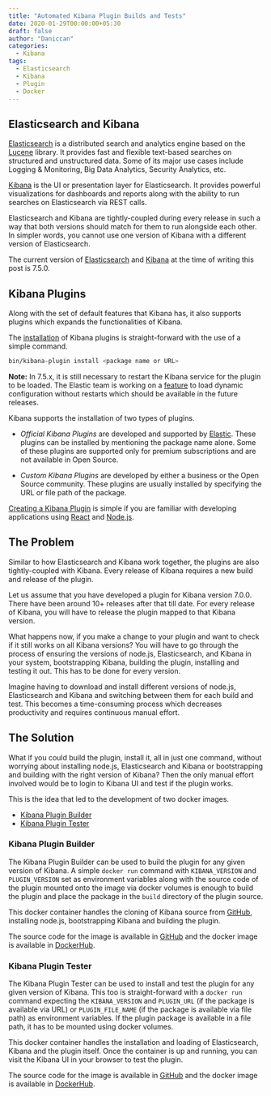```yaml
---
title: "Automated Kibana Plugin Builds and Tests"
date: 2020-01-29T00:00:00+05:30
draft: false
author: "Daniccan"
categories:
  - Kibana
tags:
  - Elasticsearch
  - Kibana
  - Plugin
  - Docker
---
```


## Elasticsearch and Kibana

[Elasticsearch](https://www.elastic.co/elasticsearch/) is a distributed search and analytics engine based on the [Lucene](https://lucene.apache.org/) library. It provides fast and flexible text-based searches on structured and unstructured data. Some of its major use cases include Logging & Monitoring, Big Data Analytics, Security Analytics, etc.

[Kibana](https://www.elastic.co/kibana) is the UI or presentation layer for Elasticsearch. It provides powerful visualizations for dashboards and reports along with the ability to run searches on Elasticsearch via REST calls.

Elasticsearch and Kibana are tightly-coupled during every release in such a way that both versions should match for them to run alongside each other. In simpler words, you cannot use one version of Kibana with a different version of Elasticsearch. 

The current version of [Elasticsearch](https://www.elastic.co/blog/elasticsearch-7-5-0-released) and [Kibana](https://www.elastic.co/blog/kibana-7-5-0-released) at the time of writing this post is 7.5.0.

## Kibana Plugins

Along with the set of default features that Kibana has, it also supports plugins which expands the functionalities of Kibana. 

The [installation](https://www.elastic.co/guide/en/kibana/7.x/install-plugin.html) of Kibana plugins is straight-forward with the use of a simple command.

```sh
bin/kibana-plugin install <package name or URL>
```

**Note:** In 7.5.x, it is still necessary to restart the Kibana service for the plugin to be loaded. The Elastic team is working on a [feature](https://github.com/elastic/kibana/issues/52756) to load dynamic configuration without restarts which should be available in the future releases.

Kibana supports the installation of two types of plugins.

* *Official Kibana Plugins* are developed and supported by [Elastic](https://www.elastic.co/). These plugins can be installed by mentioning the package name alone. Some of these plugins are supported only for premium subscriptions and are not available in Open Source.

* *Custom Kibana Plugins* are developed by either a business or the Open Source community. These plugins are usually installed by specifying the URL or file path of the package.

[Creating a Kibana Plugin](https://chunkbytes.com/2019/05/how-to-create-a-plugin-for-kibana/) is simple if you are familiar with developing applications using [React](https://reactjs.org/) and [Node.js](https://nodejs.org/en/).

## The Problem

Similar to how Elasticsearch and Kibana work together, the plugins are also tightly-coupled with Kibana. Every release of Kibana requires a new build and release of the plugin.

Let us assume that you have developed a plugin for Kibana version 7.0.0. There have been around 10+ releases after that till date. For every release of Kibana, you will have to release the plugin mapped to that Kibana version. 

What happens now, if you make a change to your plugin and want to check if it still works on all Kibana versions? You will have to go through the process of ensuring the versions of node.js, Elasticsearch, and Kibana in your system, bootstrapping Kibana, building the plugin, installing and testing it out. This has to be done for every version. 

Imagine having to download and install different versions of node.js, Elasticsearch and Kibana and switching between them for each build and test. This becomes a time-consuming process which decreases productivity and requires continuous manual effort.

## The Solution

What if you could build the plugin, install it, all in just one command, without worrying about installing node.js, Elasticsearch and Kibana or bootstrapping and building with the right version of Kibana? Then the only manual effort involved would be to login to Kibana UI and test if the plugin works.

This is the idea that led to the development of two docker images.

* [Kibana Plugin Builder](https://hub.docker.com/r/daniccan/kibana-plugin-builder)
* [Kibana Plugin Tester](https://hub.docker.com/r/daniccan/kibana-plugin-tester)

### Kibana Plugin Builder

The Kibana Plugin Builder can be used to build the plugin for any given version of Kibana. A simple `docker run` command with `KIBANA_VERSION` and `PLUGIN_VERSION` set as environment variables along with the source code of the plugin mounted onto the image via docker volumes is enough to build the plugin and place the package in the `build` directory of the plugin source.

This docker container handles the cloning of Kibana source from [GitHub](https://github.com/elastic/kibana), installing node.js, bootstrapping Kibana and building the plugin.

The source code for the image is available in [GitHub](https://github.com/daniccan/kibana-plugin-builder) and the docker image is available in [DockerHub](https://hub.docker.com/r/daniccan/kibana-plugin-builder).

### Kibana Plugin Tester

The Kibana Plugin Tester can be used to install and test the plugin for any given version of Kibana. This too is straight-forward with a `docker run` command expecting the `KIBANA_VERSION` and `PLUGIN_URL` (if the package is available via URL) or `PLUGIN_FILE_NAME` (if the package is available via file path) as environment variables. If the plugin package is available in a file path, it has to be mounted using docker volumes.

This docker container handles the installation and loading of Elasticsearch, Kibana and the plugin itself. Once the container is up and running, you can visit the Kibana UI in your browser to test the plugin.

The source code for the image is available in [GitHub](https://github.com/daniccan/kibana-plugin-tester) and the docker image is available in [DockerHub](https://hub.docker.com/r/daniccan/kibana-plugin-tester).
